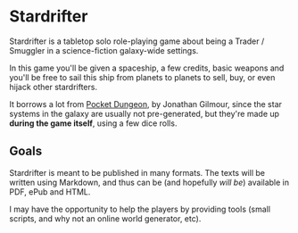 # Stardrifter

Stardrifter is a tabletop solo role-playing game about being a Trader / Smuggler
in a science-fiction galaxy-wide settings.

In this game you'll be given a spaceship, a few credits, basic weapons and
you'll be free to sail this ship from planets to planets to sell, buy, or even
hijack other stardrifters.

It borrows a lot from [Pocket Dungeon][Pocket Dungeon], by Jonathan Gilmour,
since the star systems in the galaxy are usually not pre-generated, but they're
made up **during the game itself**, using a few dice rolls.

## Goals

Stardrifter is meant to be published in many formats. The texts will be written
using Markdown, and thus can be (and hopefully *will be*) available in PDF, ePub
and HTML.

I may have the opportunity to help the players by providing tools (small scripts,
and why not an online world generator, etc).

[Pocket Dungeon]: http://boardgamegeek.com/boardgame/42361/pocket-dungeon

